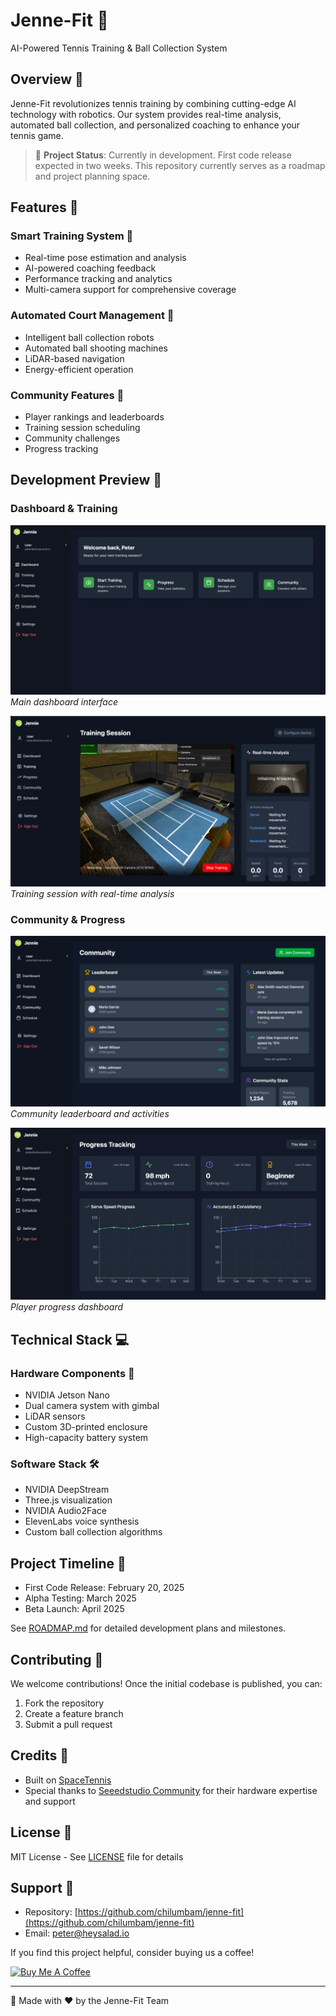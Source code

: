 # Jenne-Fit 🎾

AI-Powered Tennis Training & Ball Collection System

## Overview 🌟

Jenne-Fit revolutionizes tennis training by combining cutting-edge AI technology with robotics. 
Our system provides real-time analysis, automated ball collection, and personalized coaching 
to enhance your tennis game.

> 🚧 **Project Status**: Currently in development. First code release expected in two weeks. 
This repository currently serves as a roadmap and project planning space.

## Features 🚀

### Smart Training System 🎯
- Real-time pose estimation and analysis
- AI-powered coaching feedback
- Performance tracking and analytics
- Multi-camera support for comprehensive coverage

### Automated Court Management 🤖
- Intelligent ball collection robots
- Automated ball shooting machines
- LiDAR-based navigation
- Energy-efficient operation

### Community Features 👥
- Player rankings and leaderboards
- Training session scheduling
- Community challenges
- Progress tracking

## Development Preview 📸

### Dashboard & Training
![Player Dashboard](screenshots/Bildschirmfoto%202025-02-06%20um%2003.22.12.png)
*Main dashboard interface*

![Training Session](screenshots/Bildschirmfoto%202025-02-06%20um%2003.27.57.png)
*Training session with real-time analysis*

### Community & Progress
![Community Dashboard](screenshots/Bildschirmfoto%202025-02-06%20um%2003.22.31.png)
*Community leaderboard and activities*

![Progress Tracking](screenshots/Bildschirmfoto%202025-02-06%20um%2003.22.19.png)
*Player progress dashboard*

## Technical Stack 💻

### Hardware Components 🔧
- NVIDIA Jetson Nano
- Dual camera system with gimbal
- LiDAR sensors
- Custom 3D-printed enclosure
- High-capacity battery system

### Software Stack 🛠️
- NVIDIA DeepStream
- Three.js visualization
- NVIDIA Audio2Face
- ElevenLabs voice synthesis
- Custom ball collection algorithms

## Project Timeline 📅

- First Code Release: February 20, 2025
- Alpha Testing: March 2025
- Beta Launch: April 2025

See [ROADMAP.md](ROADMAP.md) for detailed development plans and milestones.

## Contributing 🤝

We welcome contributions! Once the initial codebase is published, you can:
1. Fork the repository
2. Create a feature branch
3. Submit a pull request

## Credits 👏

- Built on [SpaceTennis](https://github.com/rui-exe/SpaceTennis)
- Special thanks to [Seeedstudio Community](https://www.seeedstudio.com/blog/) for their hardware expertise and support

## License 📄

MIT License - See [LICENSE](LICENSE) file for details

## Support 💪

- Repository: [https://github.com/chilumbam/jenne-fit](https://github.com/chilumbam/jenne-fit)
- Email: peter@heysalad.io

If you find this project helpful, consider buying us a coffee!

<a href="https://www.buymeacoffee.com/jennefit" target="_blank">
  <img src="https://img.buymeacoffee.com/button-api/?text=Buy me a coffee&emoji=&slug=jennefit&button_colour=FFDD00&font_colour=000000&font_family=Cookie&outline_colour=000000&coffee_colour=ffffff" alt="Buy Me A Coffee" width="200"/>
</a>

---

🎾 Made with ❤️ by the Jenne-Fit Team